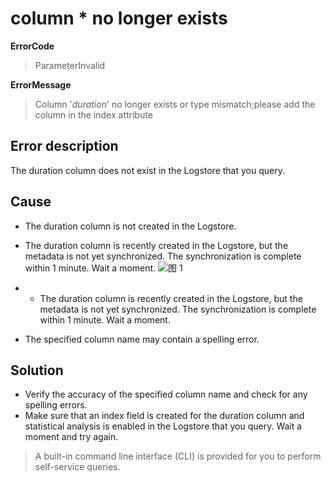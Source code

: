 # column \* no longer exists

**ErrorCode**

> ParameterInvalid

**ErrorMessage**

> Column '_duration_' no longer exists or type mismatch;please add the column in the index attribute

## Error description

The duration column does not exist in the Logstore that you query.

## Cause

- The duration column is not created in the Logstore.
- The duration column is recently created in the Logstore, but the metadata is not yet synchronized. The synchronization is complete within 1 minute. Wait a moment.
  ![图 1](/img/src/sqlerror/column_not_exists/9a50a4a42aed9807dbfe8a5942fd2cd372402d2f42b3c7ea39c6bc8b05118440.png)
- - The duration column is recently created in the Logstore, but the metadata is not yet synchronized. The synchronization is complete within 1 minute. Wait a moment.

- The specified column name may contain a spelling error.

## Solution

- Verify the accuracy of the specified column name and check for any spelling errors.
- Make sure that an index field is created for the duration column and statistical analysis is enabled in the Logstore that you query. Wait a moment and try again.

> A built-in command line interface (CLI) is provided for you to perform self-service queries.
